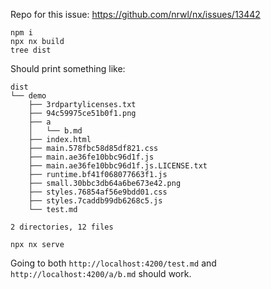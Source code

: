 Repo for this issue: https://github.com/nrwl/nx/issues/13442

```
npm i
npx nx build
tree dist
```

Should print something like:

```
dist
└── demo
    ├── 3rdpartylicenses.txt
    ├── 94c59975ce51b0f1.png
    ├── a
    │   └── b.md
    ├── index.html
    ├── main.578fbc58d85df821.css
    ├── main.ae36fe10bbc96d1f.js
    ├── main.ae36fe10bbc96d1f.js.LICENSE.txt
    ├── runtime.bf41f068077663f1.js
    ├── small.30bbc3db64a6be673e42.png
    ├── styles.76854af56e9bdd01.css
    ├── styles.7caddb99db6268c5.js
    └── test.md

2 directories, 12 files
```

```
npx nx serve
```

Going to both `http://localhost:4200/test.md` and `http://localhost:4200/a/b.md` should work.
